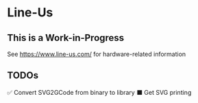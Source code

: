 # Line-Us

## This is a Work-in-Progress
See https://www.line-us.com/ for hardware-related information

## TODOs

✅ Convert SVG2GCode from binary to library
⬛️ Get SVG printing